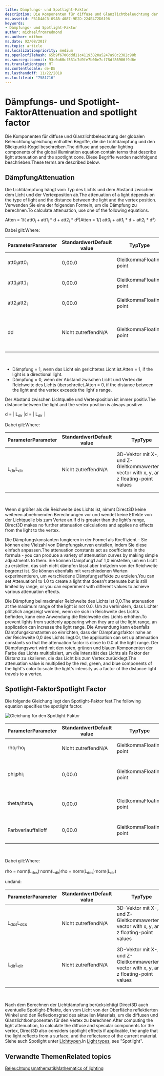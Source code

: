 ```yaml
---
title: Dämpfungs- und Spotlight-Faktor
description: Die Komponenten für diffuse und Glanzlichtbeleuchtung der globalen Beleuchtungsgleichung enthalten Begriffe, die die Lichtdämpfung und den Blickpunkt-Kegel beschreiben.
ms.assetid: F61D4ACB-09AB-4087-9E2D-224E472D6196
keywords:
- Dämpfungs- und Spotlight-Faktor
author: michaelfromredmond
ms.author: mithom
ms.date: 02/08/2017
ms.topic: article
ms.localizationpriority: medium
ms.openlocfilehash: 65b9f6700ddd11c41193820a5247a90c2382c98b
ms.sourcegitcommit: 93c0a60cf531c7d9fe7b00e7cf78df86906f9d6e
ms.translationtype: MT
ms.contentlocale: de-DE
ms.lasthandoff: 11/22/2018
ms.locfileid: "7581716"
---
```

# <a name="attenuation-and-spotlight-factor"></a><span data-ttu-id="07e97-104">Dämpfungs- und Spotlight-Faktor</span><span class="sxs-lookup"><span data-stu-id="07e97-104">Attenuation and spotlight factor</span></span>


<span data-ttu-id="07e97-105">Die Komponenten für diffuse und Glanzlichtbeleuchtung der globalen Beleuchtungsgleichung enthalten Begriffe, die die Lichtdämpfung und den Blickpunkt-Kegel beschreiben.</span><span class="sxs-lookup"><span data-stu-id="07e97-105">The diffuse and specular lighting components of the global illumination equation contain terms that describe light attenuation and the spotlight cone.</span></span> <span data-ttu-id="07e97-106">Diese Begriffe werden nachfolgend beschrieben.</span><span class="sxs-lookup"><span data-stu-id="07e97-106">These terms are described below.</span></span>

## <a name="span-idattenuationspanspan-idattenuationspanspan-idattenuationspanattenuation"></a><span data-ttu-id="07e97-107"><span id="Attenuation"></span><span id="attenuation"></span><span id="ATTENUATION"></span>Dämpfung</span><span class="sxs-lookup"><span data-stu-id="07e97-107"><span id="Attenuation"></span><span id="attenuation"></span><span id="ATTENUATION"></span>Attenuation</span></span>


<span data-ttu-id="07e97-108">Die Lichtdämpfung hängt vom Typ des Lichts und dem Abstand zwischen dem Licht und der Vertexposition ab.</span><span class="sxs-lookup"><span data-stu-id="07e97-108">The attenuation of a light depends on the type of light and the distance between the light and the vertex position.</span></span> <span data-ttu-id="07e97-109">Verwenden Sie eine der folgenden Formeln, um die Dämpfung zu berechnen.</span><span class="sxs-lookup"><span data-stu-id="07e97-109">To calculate attenuation, use one of the following equations.</span></span>

<span data-ttu-id="07e97-110">Atten = 1/( att0<sub>i</sub> + att1<sub>i</sub> \* d + att2<sub>i</sub> \* d²)</span><span class="sxs-lookup"><span data-stu-id="07e97-110">Atten = 1/( att0<sub>i</sub> + att1<sub>i</sub> \* d + att2<sub>i</sub> \* d²)</span></span>

<span data-ttu-id="07e97-111">Dabei gilt:</span><span class="sxs-lookup"><span data-stu-id="07e97-111">Where:</span></span>

| <span data-ttu-id="07e97-112">Parameter</span><span class="sxs-lookup"><span data-stu-id="07e97-112">Parameter</span></span>        | <span data-ttu-id="07e97-113">Standardwert</span><span class="sxs-lookup"><span data-stu-id="07e97-113">Default value</span></span> | <span data-ttu-id="07e97-114">Typ</span><span class="sxs-lookup"><span data-stu-id="07e97-114">Type</span></span>           | <span data-ttu-id="07e97-115">Beschreibung</span><span class="sxs-lookup"><span data-stu-id="07e97-115">Description</span></span>                                     | <span data-ttu-id="07e97-116">Bereich</span><span class="sxs-lookup"><span data-stu-id="07e97-116">Range</span></span>          |
|------------------|---------------|----------------|-------------------------------------------------|----------------|
| <span data-ttu-id="07e97-117">att0<sub>i</sub></span><span class="sxs-lookup"><span data-stu-id="07e97-117">att0<sub>i</sub></span></span> | <span data-ttu-id="07e97-118">0,0</span><span class="sxs-lookup"><span data-stu-id="07e97-118">0.0</span></span>           | <span data-ttu-id="07e97-119">Gleitkomma</span><span class="sxs-lookup"><span data-stu-id="07e97-119">Floating point</span></span> | <span data-ttu-id="07e97-120">Konstanter Dämpfungsfaktor</span><span class="sxs-lookup"><span data-stu-id="07e97-120">Constant attenuation factor</span></span>                     | <span data-ttu-id="07e97-121">0 bis +unendlich</span><span class="sxs-lookup"><span data-stu-id="07e97-121">0 to +infinity</span></span> |
| <span data-ttu-id="07e97-122">att1<sub>i</sub></span><span class="sxs-lookup"><span data-stu-id="07e97-122">att1<sub>i</sub></span></span> | <span data-ttu-id="07e97-123">0,0</span><span class="sxs-lookup"><span data-stu-id="07e97-123">0.0</span></span>           | <span data-ttu-id="07e97-124">Gleitkomma</span><span class="sxs-lookup"><span data-stu-id="07e97-124">Floating point</span></span> | <span data-ttu-id="07e97-125">Linearer Dämpfungsfaktor</span><span class="sxs-lookup"><span data-stu-id="07e97-125">Linear attenuation factor</span></span>                       | <span data-ttu-id="07e97-126">0 bis +unendlich</span><span class="sxs-lookup"><span data-stu-id="07e97-126">0 to +infinity</span></span> |
| <span data-ttu-id="07e97-127">att2<sub>i</sub></span><span class="sxs-lookup"><span data-stu-id="07e97-127">att2<sub>i</sub></span></span> | <span data-ttu-id="07e97-128">0,0</span><span class="sxs-lookup"><span data-stu-id="07e97-128">0.0</span></span>           | <span data-ttu-id="07e97-129">Gleitkomma</span><span class="sxs-lookup"><span data-stu-id="07e97-129">Floating point</span></span> | <span data-ttu-id="07e97-130">Quadratischer Dämpfungsfaktor</span><span class="sxs-lookup"><span data-stu-id="07e97-130">Quadratic attenuation factor</span></span>                    | <span data-ttu-id="07e97-131">0 bis +unendlich</span><span class="sxs-lookup"><span data-stu-id="07e97-131">0 to +infinity</span></span> |
| <span data-ttu-id="07e97-132">d</span><span class="sxs-lookup"><span data-stu-id="07e97-132">d</span></span>                | <span data-ttu-id="07e97-133">Nicht zutreffend</span><span class="sxs-lookup"><span data-stu-id="07e97-133">N/A</span></span>           | <span data-ttu-id="07e97-134">Gleitkomma</span><span class="sxs-lookup"><span data-stu-id="07e97-134">Floating point</span></span> | <span data-ttu-id="07e97-135">Abstand zwischen Vertexposition und Position der Lichtquelle</span><span class="sxs-lookup"><span data-stu-id="07e97-135">Distance from vertex position to light position</span></span> | <span data-ttu-id="07e97-136">Nicht zutreffend</span><span class="sxs-lookup"><span data-stu-id="07e97-136">N/A</span></span>            |

 

-   <span data-ttu-id="07e97-137">Dämpfung = 1, wenn das Licht ein gerichtetes Licht ist.</span><span class="sxs-lookup"><span data-stu-id="07e97-137">Atten = 1, if the light is a directional light.</span></span>
-   <span data-ttu-id="07e97-138">Dämpfung = 0, wenn der Abstand zwischen Licht und Vertex die Reichweite des Lichts überschreitet.</span><span class="sxs-lookup"><span data-stu-id="07e97-138">Atten = 0, if the distance between the light and the vertex exceeds the light's range.</span></span>

<span data-ttu-id="07e97-139">Der Abstand zwischen Lichtquelle und Vertexposition ist immer positiv.</span><span class="sxs-lookup"><span data-stu-id="07e97-139">The distance between the light and the vertex position is always positive.</span></span>

<span data-ttu-id="07e97-140">d = | L<sub>dir</sub> |</span><span class="sxs-lookup"><span data-stu-id="07e97-140">d = | L<sub>dir</sub> |</span></span>

<span data-ttu-id="07e97-141">Dabei gilt:</span><span class="sxs-lookup"><span data-stu-id="07e97-141">Where:</span></span>

| <span data-ttu-id="07e97-142">Parameter</span><span class="sxs-lookup"><span data-stu-id="07e97-142">Parameter</span></span>       | <span data-ttu-id="07e97-143">Standardwert</span><span class="sxs-lookup"><span data-stu-id="07e97-143">Default value</span></span> | <span data-ttu-id="07e97-144">Typ</span><span class="sxs-lookup"><span data-stu-id="07e97-144">Type</span></span>                                             | <span data-ttu-id="07e97-145">Beschreibung</span><span class="sxs-lookup"><span data-stu-id="07e97-145">Description</span></span>                                                 |
|-----------------|---------------|--------------------------------------------------|-------------------------------------------------------------|
| <span data-ttu-id="07e97-146">L<sub>dir</sub></span><span class="sxs-lookup"><span data-stu-id="07e97-146">L<sub>dir</sub></span></span> | <span data-ttu-id="07e97-147">Nicht zutreffend</span><span class="sxs-lookup"><span data-stu-id="07e97-147">N/A</span></span>           | <span data-ttu-id="07e97-148">3D-Vektor mit X-, Y- und Z-Gleitkommawerten</span><span class="sxs-lookup"><span data-stu-id="07e97-148">3D vector with x, y, and z floating-point values</span></span> | <span data-ttu-id="07e97-149">Richtungsvektor von der Vertexposition bis zur Position der Lichtquelle</span><span class="sxs-lookup"><span data-stu-id="07e97-149">Direction vector from vertex position to the light position</span></span> |

 

<span data-ttu-id="07e97-150">Wenn d größer als die Reichweite des Lichts ist, nimmt Direct3D keine weiteren abnehmenden Berechnungen vor und wendet keine Effekte von der Lichtquelle bis zum Vertex an.</span><span class="sxs-lookup"><span data-stu-id="07e97-150">If d is greater than the light's range, Direct3D makes no further attenuation calculations and applies no effects from the light to the vertex.</span></span>

<span data-ttu-id="07e97-151">Die Dämpfungskonstanten fungieren in der Formel als Koeffizient – Sie können eine Vielzahl von Dämpfungskurven erstellen, indem Sie diese einfach anpassen.</span><span class="sxs-lookup"><span data-stu-id="07e97-151">The attenuation constants act as coefficients in the formula - you can produce a variety of attenuation curves by making simple adjustments to them.</span></span> <span data-ttu-id="07e97-152">Sie können Dämpfung1 auf 1,0 einstellen, um ein Licht zu erstellen, das sich nicht dämpfen lässt aber trotzdem von der Reichweite begrenzt ist. Sie können ebenfalls mit verschiedenen Werten experimentieren, um verschiedene Dämpfungseffekte zu erzielen.</span><span class="sxs-lookup"><span data-stu-id="07e97-152">You can set Attenuation1 to 1.0 to create a light that doesn't attenuate but is still limited by range, or you can experiment with different values to achieve various attenuation effects.</span></span>

<span data-ttu-id="07e97-153">Die Dämpfung bei maximaler Reichweite des Lichts ist 0,0.</span><span class="sxs-lookup"><span data-stu-id="07e97-153">The attenuation at the maximum range of the light is not 0.0.</span></span> <span data-ttu-id="07e97-154">Um zu verhindern, dass Lichter plötzlich angezeigt werden, wenn sie sich in Reichweite des Lichts befinden, kann eine Anwendung die Reichweite des Lichts erhöhen.</span><span class="sxs-lookup"><span data-stu-id="07e97-154">To prevent lights from suddenly appearing when they are at the light range, an application can increase the light range.</span></span> <span data-ttu-id="07e97-155">Die Anwendung kann ebenfalls Dämpfungskonstanten so einrichten, dass der Dämpfungsfaktor nahe an der Reichweite 0,0 des Lichts liegt.</span><span class="sxs-lookup"><span data-stu-id="07e97-155">Or, the application can set up attenuation constants so that the attenuation factor is close to 0.0 at the light range.</span></span> <span data-ttu-id="07e97-156">Der Dämpfungswert wird mit den roten, grünen und blauen Komponenten der Farbe des Lichts multipliziert, um die Intensität des Lichts als Faktor der Distanz zu skalieren, die das Licht bis zum Vertex zurücklegt.</span><span class="sxs-lookup"><span data-stu-id="07e97-156">The attenuation value is multiplied by the red, green, and blue components of the light's color to scale the light's intensity as a factor of the distance light travels to a vertex.</span></span>

## <a name="span-idspotlight-factorspanspan-idspotlight-factorspanspan-idspotlight-factorspanspotlight-factor"></a><span data-ttu-id="07e97-157"><span id="Spotlight-Factor"></span><span id="spotlight-factor"></span><span id="SPOTLIGHT-FACTOR"></span>Spotlight-Faktor</span><span class="sxs-lookup"><span data-stu-id="07e97-157"><span id="Spotlight-Factor"></span><span id="spotlight-factor"></span><span id="SPOTLIGHT-FACTOR"></span>Spotlight Factor</span></span>


<span data-ttu-id="07e97-158">Die folgende Gleichung legt den Spotlight-Faktor fest.</span><span class="sxs-lookup"><span data-stu-id="07e97-158">The following equation specifies the spotlight factor.</span></span>

![Gleichung für den Spotlight-Faktor](images/dx8light9.png)

| <span data-ttu-id="07e97-160">Parameter</span><span class="sxs-lookup"><span data-stu-id="07e97-160">Parameter</span></span>         | <span data-ttu-id="07e97-161">Standardwert</span><span class="sxs-lookup"><span data-stu-id="07e97-161">Default value</span></span> | <span data-ttu-id="07e97-162">Typ</span><span class="sxs-lookup"><span data-stu-id="07e97-162">Type</span></span>           | <span data-ttu-id="07e97-163">Beschreibung</span><span class="sxs-lookup"><span data-stu-id="07e97-163">Description</span></span>                              | <span data-ttu-id="07e97-164">Bereich</span><span class="sxs-lookup"><span data-stu-id="07e97-164">Range</span></span>                    |
|-------------------|---------------|----------------|------------------------------------------|--------------------------|
| <span data-ttu-id="07e97-165">rho<sub>i</sub></span><span class="sxs-lookup"><span data-stu-id="07e97-165">rho<sub>i</sub></span></span>   | <span data-ttu-id="07e97-166">Nicht zutreffend</span><span class="sxs-lookup"><span data-stu-id="07e97-166">N/A</span></span>           | <span data-ttu-id="07e97-167">Gleitkomma</span><span class="sxs-lookup"><span data-stu-id="07e97-167">Floating point</span></span> | <span data-ttu-id="07e97-168">Kosinus(Winkel) für Spotlight i</span><span class="sxs-lookup"><span data-stu-id="07e97-168">cosine(angle) for spotlight i</span></span>            | <span data-ttu-id="07e97-169">Nicht zutreffend</span><span class="sxs-lookup"><span data-stu-id="07e97-169">N/A</span></span>                      |
| <span data-ttu-id="07e97-170">phi<sub>i</sub></span><span class="sxs-lookup"><span data-stu-id="07e97-170">phi<sub>i</sub></span></span>   | <span data-ttu-id="07e97-171">0,0</span><span class="sxs-lookup"><span data-stu-id="07e97-171">0.0</span></span>           | <span data-ttu-id="07e97-172">Gleitkomma</span><span class="sxs-lookup"><span data-stu-id="07e97-172">Floating point</span></span> | <span data-ttu-id="07e97-173">Halbschatten-Winkel für Spotlight i nach Bogenmaß</span><span class="sxs-lookup"><span data-stu-id="07e97-173">Penumbra angle of spotlight i in radians</span></span> | <span data-ttu-id="07e97-174">\[theta<sub>i</sub>, pi)</span><span class="sxs-lookup"><span data-stu-id="07e97-174">\[theta<sub>i</sub>, pi)</span></span> |
| <span data-ttu-id="07e97-175">theta<sub>i</sub></span><span class="sxs-lookup"><span data-stu-id="07e97-175">theta<sub>i</sub></span></span> | <span data-ttu-id="07e97-176">0,0</span><span class="sxs-lookup"><span data-stu-id="07e97-176">0.0</span></span>           | <span data-ttu-id="07e97-177">Gleitkomma</span><span class="sxs-lookup"><span data-stu-id="07e97-177">Floating point</span></span> | <span data-ttu-id="07e97-178">Kernschatten-Winkel für Spotlight i nach Bogenmaß</span><span class="sxs-lookup"><span data-stu-id="07e97-178">Umbra angle of spotlight i in radians</span></span>    | <span data-ttu-id="07e97-179">\[0, pi)</span><span class="sxs-lookup"><span data-stu-id="07e97-179">\[0, pi)</span></span>                 |
| <span data-ttu-id="07e97-180">Farbverlauf</span><span class="sxs-lookup"><span data-stu-id="07e97-180">falloff</span></span>           | <span data-ttu-id="07e97-181">0,0</span><span class="sxs-lookup"><span data-stu-id="07e97-181">0.0</span></span>           | <span data-ttu-id="07e97-182">Gleitkomma</span><span class="sxs-lookup"><span data-stu-id="07e97-182">Floating point</span></span> | <span data-ttu-id="07e97-183">Farbverlaufsfaktor</span><span class="sxs-lookup"><span data-stu-id="07e97-183">Falloff factor</span></span>                           | <span data-ttu-id="07e97-184">(-unendlich +unendlich)</span><span class="sxs-lookup"><span data-stu-id="07e97-184">(-infinity, +infinity)</span></span>   |

 

<span data-ttu-id="07e97-185">Dabei gilt:</span><span class="sxs-lookup"><span data-stu-id="07e97-185">Where:</span></span>

<span data-ttu-id="07e97-186">rho = norm(L<sub>dcs</sub>)<sup>.</sup>norm(L<sub>dir</sub>)</span><span class="sxs-lookup"><span data-stu-id="07e97-186">rho = norm(L<sub>dcs</sub>)<sup>.</sup>norm(L<sub>dir</sub>)</span></span>

<span data-ttu-id="07e97-187">und</span><span class="sxs-lookup"><span data-stu-id="07e97-187">and:</span></span>

| <span data-ttu-id="07e97-188">Parameter</span><span class="sxs-lookup"><span data-stu-id="07e97-188">Parameter</span></span>       | <span data-ttu-id="07e97-189">Standardwert</span><span class="sxs-lookup"><span data-stu-id="07e97-189">Default value</span></span> | <span data-ttu-id="07e97-190">Typ</span><span class="sxs-lookup"><span data-stu-id="07e97-190">Type</span></span>                                             | <span data-ttu-id="07e97-191">Beschreibung</span><span class="sxs-lookup"><span data-stu-id="07e97-191">Description</span></span>                                                 |
|-----------------|---------------|--------------------------------------------------|-------------------------------------------------------------|
| <span data-ttu-id="07e97-192">L<sub>dcs</sub></span><span class="sxs-lookup"><span data-stu-id="07e97-192">L<sub>dcs</sub></span></span> | <span data-ttu-id="07e97-193">Nicht zutreffend</span><span class="sxs-lookup"><span data-stu-id="07e97-193">N/A</span></span>           | <span data-ttu-id="07e97-194">3D-Vektor mit X-, Y- und Z-Gleitkommawerten</span><span class="sxs-lookup"><span data-stu-id="07e97-194">3D vector with x, y, and z floating-point values</span></span> | <span data-ttu-id="07e97-195">Der negativen Wert der Lichteinfallsrichtung im Kamerabereich</span><span class="sxs-lookup"><span data-stu-id="07e97-195">The negative of the light direction in camera space</span></span>         |
| <span data-ttu-id="07e97-196">L<sub>dir</sub></span><span class="sxs-lookup"><span data-stu-id="07e97-196">L<sub>dir</sub></span></span> | <span data-ttu-id="07e97-197">Nicht zutreffend</span><span class="sxs-lookup"><span data-stu-id="07e97-197">N/A</span></span>           | <span data-ttu-id="07e97-198">3D-Vektor mit X-, Y- und Z-Gleitkommawerten</span><span class="sxs-lookup"><span data-stu-id="07e97-198">3D vector with x, y, and z floating-point values</span></span> | <span data-ttu-id="07e97-199">Richtungsvektor von der Vertexposition bis zur Position der Lichtquelle</span><span class="sxs-lookup"><span data-stu-id="07e97-199">Direction vector from vertex position to the light position</span></span> |

 

<span data-ttu-id="07e97-200">Nach dem Berechnen der Lichtdämpfung berücksichtigt Direct3D auch eventuelle Spotlight-Effekte, den vom Licht von der Oberfläche reflektierten Winkel und den Reflexionsgrad des aktuellen Materials, um die diffusen und Glanzlichtkomponenten für den Vertex zu berechnen.</span><span class="sxs-lookup"><span data-stu-id="07e97-200">After computing the light attenuation, to calculate the diffuse and specular components for the vertex, Direct3D also considers spotlight effects if applicable, the angle that the light reflects from a surface, and the reflectance of the current material.</span></span> <span data-ttu-id="07e97-201">Siehe auch Spotlight unter [Lichttypen](light-types.md).</span><span class="sxs-lookup"><span data-stu-id="07e97-201">In [Light types](light-types.md), see "Spotlight".</span></span>

## <a name="span-idrelated-topicsspanrelated-topics"></a><span data-ttu-id="07e97-202"><span id="related-topics"></span>Verwandte Themen</span><span class="sxs-lookup"><span data-stu-id="07e97-202"><span id="related-topics"></span>Related topics</span></span>


[<span data-ttu-id="07e97-203">Beleuchtungsmathematik</span><span class="sxs-lookup"><span data-stu-id="07e97-203">Mathematics of lighting</span></span>](mathematics-of-lighting.md)

 

 




